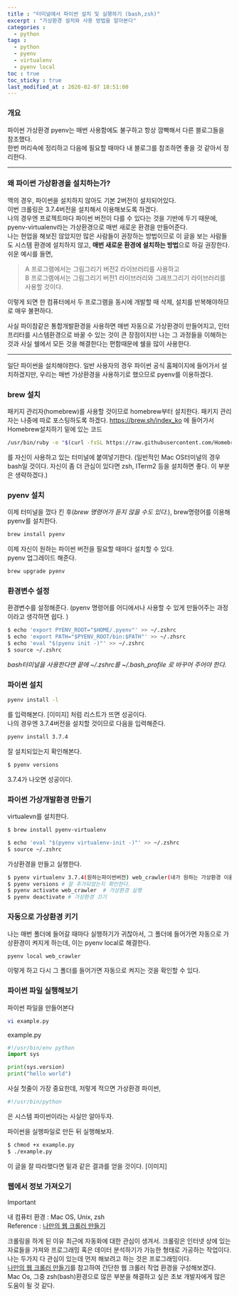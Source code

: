 ```yaml
---
title : "터미널에서 파이썬 설치 및 실행하기 (bash,zsh)"
excerpt : "가상환경 설치와 사용 방법을 알아본다"
categories : 
  - python
tags :
  - python
  - pyenv
  - virtualenv
  - pyenv local
toc : true
toc_sticky : true
last_modified_at : 2020-02-07 18:51:00
---
```


### 개요
파이썬 가상환경 pyenv는 매번 사용함에도 불구하고 항상 깜빡해서 다른 블로그들을 참조했다.  
한번 머리속에 정리하고 다음에 필요할 때마다 내 블로그를 참조하면 좋을 것 같아서 정리한다.  

---
### 왜 파이썬 가상환경을 설치하는가?
맥의 경우, 파이썬을 설치하지 않아도 기본 2버전이 설치되어있다.  
이번 크롤링은 3.7.4버전을 설치해서 이용해보도록 하겠다.  
나의 경우엔 프로젝트마다 파이썬 버전이 다를 수 있다는 것을 기반에 두기 때문에, pyenv-virtualenv라는 가상환경으로 매번 새로운 환경을 만들어준다.  
나는 현업을 해보진 않았지만 많은 사람들이 권장하는 방법이므로 이 글을 보는 사람들도 시스템 환경에 설치하지 않고, **매번 새로운 환경에 설치하는 방법**으로 하길 권장한다.  
쉬운 예시를 들면, 
>A 프로그램에서는 그림그리기 버전2 라이브러리를 사용하고  
>B 프로그램에서는 그림그리기 버전1 라이브러리와 그래프그리기 라이브러리를 사용할 것이다.  

이렇게 되면 한 컴퓨터에서 두 프로그램을 동시에 개발할 때 삭제, 설치를 반복해야하므로 매우 불편하다.  

사실 파이참같은 통합개발환경을 사용하면 매번 자동으로 가상환경이 만들어지고, 인터프리터를 시스템환경으로 바꿀 수 있는 것이 큰 장점이지만 나는 그 과정들을 이해하는 것과 사실 쉘에서 모든 것을 해결한다는 편함때문에 쉘을 많이 사용한다.  

---
일단 파이썬을 설치해야한다. 일반 사용자의 경우 파이썬 공식 홈페이지에 들어가서 설치하겠지만, 우리는 매번 가상환경을 사용하기로 했으므로 pyenv를 이용하겠다. 
### brew 설치 
패키지 관리자(homebrew)를 사용할 것이므로 homebrew부터 설치한다. 패키지 관리자는 나중에 따로 포스팅하도록 하겠다.
<https://brew.sh/index_ko> 에 들어가서 Homebrew설치하기 밑에 있는 코드

```bash
/usr/bin/ruby -e "$(curl -fsSL https://raw.githubusercontent.com/Homebrew/install/master/install)"
```

를 자신이 사용하고 있는 터미널에 붙여넣기한다.
(일반적인 Mac OS터미널의 경우 bash일 것이다. 자신이 좀 더 관심이 있다면 zsh, ITerm2 등을 설치하면 좋다. 이 부분은 생략하겠다.)  

### pyenv 설치
이제 터미널을 껐다 킨 후(_brew 명령어가 듣지 않을 수도 있다._), brew명령어를 이용해 pyenv를 설치한다.  

```bash
brew install pyenv
```  

이제 자신이 원하는 파이썬 버전을 필요할 때마다 설치할 수 있다.  
pyenv 업그레이드 해준다.  

```bash
brew upgrade pyenv
```   

### 환경변수 설정
환경변수를 설정해준다. (pyenv 명령어를 어디에서나 사용할 수 있게 만들어주는 과정이라고 생각하면 쉽다. )  

```bash
$ echo 'export PYENV_ROOT="$HOME/.pyenv"' >> ~/.zshrc
$ echo 'export PATH="$PYENV_ROOT/bin:$PATH"' >> ~/.zhsrc
$ echo 'eval "$(pyenv init -)"' >> ~/.zshrc
$ source ~/.zshrc
```  
_bash터미널을 사용한다면 끝에 ~/.zshrc를 ~/.bash\_profile 로 바꾸어 주어야 한다._

### 파이썬 설치

```bash
pyenv install -l
```
를 입력해본다.
[이미지]
처럼 리스트가 뜨면 성공이다.  
나의 경우엔 3.7.4버전을 설치할 것이므로 다음을 입력해준다.  

```bash
pyenv install 3.7.4
```  
 
잘 설치되있는지 확인해본다.  

```bash
$ pyenv versions
```

3.7.4가 나오면 성공이다.  

### 파이썬 가상개발환경 만들기

virtualevn를 설치한다.  

```bash
$ brew install pyenv-virtualenv

$ echo 'eval "$(pyenv virtualenv-init -)"' >> ~/.zshrc
$ source ~/.zshrc
```

가상환경을 만들고 실행한다.  

```bash
$ pyenv virtualenv 3.7.4(원하는파이썬버전) web_crawler(내가 원하는 가상환경 이름)
$ pyenv versions # 잘 추가되었는지 확인한다.
$ pyenv activate web_crawler  # 가상환경 실행
$ pyenv deactivate # 가상환경 끄기
```

### 자동으로 가상환경 키기

나는 매번 폴더에 들어갈 때마다 실행하기가 귀찮아서, 그 폴더에 들어가면 자동으로 가상환경이 켜지게 하는데, 이는 pyenv local로 해결한다.  

```bash
pyenv local web_crawler
```

이렇게 하고 다시 그 폴더를 들어가면 자동으로 켜지는 것을 확인할 수 있다.  

### 파이썬 파일 실행해보기

파이썬 파일을 만들어본다

```bash
vi example.py
```

example.py

```python
#!/usr/bin/env python
import sys

print(sys.version)
print("hello world")

```

사실 첫줄이 가장 중요한데, 저렇게 적으면 가상환경 파이썬,

```python
#!/usr/bin/python
```

은 시스템 파이썬이라는 사실만 알아두자. 

파이썬을 실행파일로 만든 뒤 실행해보자.

```bash
$ chmod +x example.py
$ ./example.py
```

이 글을 잘 따라했다면 밑과 같은 결과를 얻을 것이다.
[이미지]


### 웹에서 정보 가져오기
> [!IMPORTANT]  
>내 컴퓨터 환경 : Mac OS, Unix, zsh  
>Reference : [나만의 웹 크롤러 만들기]("https://beomi.github.io/gb-crawling/")  

크롤링을 하게 된 이유
최근에 자동화에 대한 관심이 생겨서.
크롤링은 인터넷 상에 있는 자료들을 가져와 프로그래밍 혹은 데이터 분석하기가 가능한 형태로 가공하는 작업이다.  
나는 두가지 다 관심이 있는데 먼저 해보려고 하는 것은 프로그래밍이다.  
[나만의 웹 크롤러 만들기]("https://beomi.github.io/gb-crawling/")를 참고하여 간단한 웹 크롤러 작업 환경을 구성해보겠다.  
Mac Os, 그중 zsh(bash)환경으로 많은 부분을 해결하고 싶은 초보 개발자에게 많은 도움이 될 것 같다.
